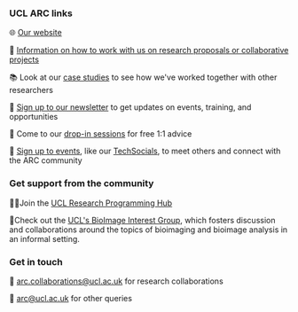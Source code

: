 ### **UCL ARC links**

🌐 [Our website](https://www.ucl.ac.uk/advanced-research-computing)

🤝 [Information on how to work with us on research proposals or collaborative projects](https://www.ucl.ac.uk/advanced-research-computing/collaborations-and-consultancy)

📚 Look at our [case studies](https://www.ucl.ac.uk/advanced-research-computing/arc-showcase) to see how we've worked together with other researchers

📰 [Sign up to our newsletter](https://r1.dotdigital-pages.com/p/6T1L-JUR/ucl-arc-subscribers?pfredir=1) to get updates on events, training, and opportunities

💬 Come to our [drop-in sessions](https://www.ucl.ac.uk/advanced-research-computing/community-events/drop-sessions) for free 1:1 advice

🎫 [Sign up to events](https://pretix.eu/ARC/), like our [TechSocials](https://www.ucl.ac.uk/advanced-research-computing/techsocial-series), to meet others and connect with the ARC community

### **Get support from the community**

👩‍💻Join the [UCL Research Programming Hub](https://www.ucl.ac.uk/advanced-research-computing/community-events/ucl-research-programming-hub)

🔬Check out the [UCL's BioImage Interest Group](https://www.ucl.ac.uk/science-technology-platforms/imaging/ucl-bioimage-interest-group), which fosters discussion and collaborations around the topics of bioimaging and bioimage analysis in an informal setting. 

### **Get in touch**

📨 <arc.collaborations@ucl.ac.uk> for research collaborations

📨 <arc@ucl.ac.uk> for other queries

